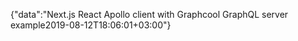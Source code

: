 {"data":"Next.js React Apollo client with Graphcool GraphQL server example2019-08-12T18:06:01+03:00"}
